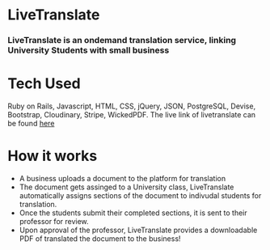 # LiveTranslate
### LiveTranslate is an ondemand translation service, linking University Students with small business


# Tech Used
Ruby on Rails, Javascript, HTML, CSS, jQuery, JSON, PostgreSQL, Devise, Bootstrap, Cloudinary, Stripe, WickedPDF. 
The live link of livetranslate can be found [here](https://www.livetranslate.space)

# How it works
 * A business uploads a document to the platform for translation
 * The document gets assinged to a University class, LiveTranslate automatically assigns sections of the document to indivudal students for translation.  
 * Once the students submit their completed sections, it is sent to their professor for review.
 * Upon approval of the professor, LiveTranslate provides a downloadable PDF of translated the document to the business!

